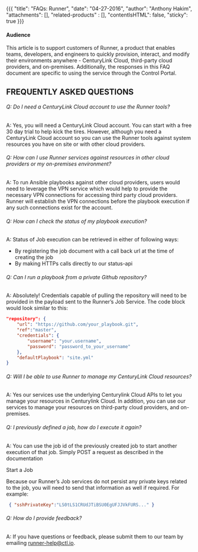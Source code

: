 {{{
  "title": "FAQs: Runner",
  "date": "04-27-2016",
  "author": "Anthony Hakim",
  "attachments": [],
  "related-products" : [],
  "contentIsHTML": false,
  "sticky": true
}}}


#### Audience

This article is to support customers of Runner, a product that enables teams, developers, and engineers to quickly provision, interact, and modify their environments anywhere - CenturyLink Cloud, third-party cloud providers, and on-premises.  Additionally, the responses in this FAQ document are specific to using the service through the Control Portal.


## FREQUENTLY ASKED QUESTIONS

###### Q: Do I need a CenturyLink Cloud account to use the Runner tools?

A: Yes, you will need a CenturyLink Cloud account. You can start with a free 30 day trial to help kick the tires. However, although you need a CenturyLink Cloud account so you can use the Runner tools against system resources you have on site or with other cloud providers.

###### Q: How can I use Runner services against resources in other cloud providers or my on-premises environment?

A: To run Ansible playbooks against other cloud providers, users would need to leverage the VPN service which would help to provide the necessary VPN connections for accessing third party cloud providers. Runner will establish the VPN connections before the playbook execution if any such connections exist for the account.

###### Q: How can I check the status of my playbook execution?

A: Status of Job execution can be retrieved in either of following ways:
- By registering the job document with a call back url at the time of creating the job
- By making HTTPs calls directly to our status-api

###### Q: Can I run a playbook from a private Github repository?

A: Absolutely! Credentials capable of pulling the repository will need to be provided in the payload sent to the Runner’s Job Service. The code block would look similar to this:

```json
"repository": {
    "url": "https://github.com/your_playbook.git",
    "ref":"master",
    "credentials": {
        "username": "your.username",
        "password": "password_to_your_username"
    },
    "defaultPlaybook": "site.yml"
}
```

###### Q: Will I be able to use Runner to manage my CenturyLink Cloud resources?

A: Yes our services use the underlying Centurylink Cloud APIs to let you manage your resources in Centurylink Cloud. In addition, you can use our services to manage your resources on third-party cloud providers, and on-premises.

###### Q: I previously defined a job, how do I execute it again?

A: You can use the job id of the previously created job to start another execution of that job. Simply POST a request as described in the documentation

Start a Job

Because our Runner’s Job services do not persist any private keys related to the job, you will need to send that information as well if required. For example:

```json
 { "sshPrivateKey":"LS0tLS1CRUdJTiBSU0EgUFJJVkFURS..." }
```

###### Q: How do I provide feedback?

A: If you have questions or feedback, please submit them to our team by emailing [runner-help@ctl.io](mailto:runner-help@ctl.io).
